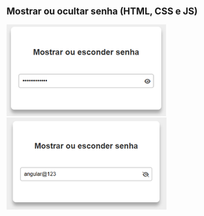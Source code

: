 ## Mostrar ou ocultar senha (HTML, CSS e JS)

<img src="https://github.com/hiranferretibaccos725/mostrar-ocultar-senha/blob/main/readme-images/1.png" width="369" /> <img src="https://github.com/hiranferretibaccos725/mostrar-ocultar-senha/blob/main/readme-images/2.png" width="370" /> 
